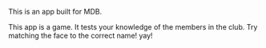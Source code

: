 This is an app built for MDB.

This app is a game. It tests your knowledge of the members in the club. Try matching the face to the correct name! yay!


